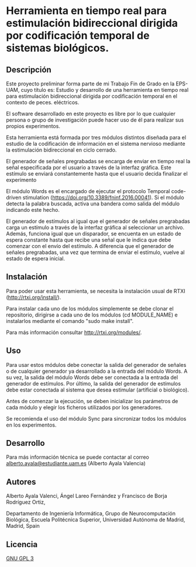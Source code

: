 # Herramienta en tiempo real para estimulación bidireccional dirigida por codificación temporal de sistemas biológicos.

## Descripción

Este proyecto preliminar forma parte de mi Trabajo Fin de Grado en la EPS-UAM, cuyo título es:  Estudio y desarrollo de una herramienta en tiempo real para estimulación bidireccional dirigida por codificación temporal en el contexto de peces. eléctricos.

El software desarrollado en este proyecto es libre por lo que cualquier persona o grupo de investigación puede hacer uso de él para realizar sus propios experimentos.

Esta herramienta está formada por tres módulos distintos diseñada para el estudio de la codificación de información en el
sistema nervioso mediante la estimulación bidireccional en ciclo cerrado.

El generador de señales pregrabadas se encarga de enviar en tiempo real la señal especificada por el usuario a través de la interfaz gráfica. Este estímulo se enviará constantemente hasta que el usuario decida finalizar el experimento

El módulo Words es el encargado de ejecutar el protocolo Temporal code-driven stimulation (https://doi.org/10.3389/fninf.2016.00041). Si el módulo detecta la palabra buscada, activa una bandera como salida del módulo indicando este hecho.

El generador de estímulos al igual que el generador de señales pregrabadas carga un estímulo a través de la interfaz gráfica al seleccionar un archivo. Además, funciona igual que un disparador, se encuenta en un estado de espera constante hasta que recibe una señal que le indica que debe comenzar con el envío del estímulo. A diferencia que el generador de señales pregrabadas, una vez que termina de enviar el estímulo, vuelve al estado de espera inicial.

## Instalación

Para poder usar esta herramienta, se necesita la instalación usual de RTXI (http://rtxi.org/install/).

Para instalar cada uno de los módulos simplemente se debe clonar el repositorio, dirigirse a cada uno de los módulos (cd MODULE_NAME) e instalarlos mediante el comando "sudo make install".

Para más información consultar http://rtxi.org/modules/.

## Uso

Para usar estos módulos debe conectar la salida del generador de señales o de cualquier generador ya desarrollado a la entrada del módulo Words. A su vez, la salida del módulo Words debe ser conectada a la entrada del generador de estímulos. Por último, la salida del generador de estímulos debe estar conectada al sistema que desea estimular (artificial o biológico).

Antes de comenzar la ejecución, se deben inicializar los parámetros de cada módulo y elegir los ficheros utilizados por los generadores.

Se recomienda el uso del módulo Sync para sincronizar todos los módulos en los experimentos.

## Desarrollo

Para más información técnica se puede contactar al correo alberto.ayala@estudiante.uam.es (Alberto Ayala Valencia)

## Autores

Alberto Ayala Valenci, Ángel Lareo Fernández y Francisco de Borja Rodríguez Ortiz,



Departamento de Ingeniería Informática, Grupo de Neurocomputación Biológica, Escuela Politécnica Superior, Universidad Autónoma de Madrid, Madrid, Spain

## Licencia

[GNU GPL 3](https://www.gnu.org/licenses/gpl-3.0.html)